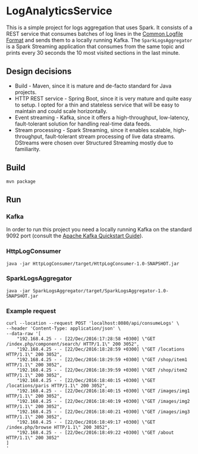 # LogAnalyticsService

This is a simple project for logs aggregation that uses Spark. It consists of a REST service that consumes batches of
log lines in the [Common Logfile Format](https://www.w3.org/Daemon/User/Config/Logging.html) and sends them to a locally
running Kafka. The `SparkLogsAggregator` is a Spark Streaming application that consumes from the same topic and prints
every 30 seconds the 10 most visited sections in the last minute.

## Design decisions

* Build - Maven, since it is mature and de-facto standard for Java projects.
* HTTP REST service - Spring Boot, since it is very mature and quite easy to setup. I opted for a thin and stateless
    service that will be easy to maintain and could scale horizontally.
* Event streaming - Kafka, since it offers a high-throughput, low-latency, fault-tolerant solution for handling
    real-time data feeds.
* Stream processing - Spark Streaming, since it enables scalable, high-throughput, fault-tolerant stream processing of
    live data streams. DStreams were chosen over Structured Streaming mostly due to familiarity.

## Build

`mvn package`

## Run

### Kafka
In order to run this project you need a locally running Kafka on the standard 9092 port (consult the
[Apache Kafka Quickstart Guide](https://kafka.apache.org/quickstart)).

### HttpLogConsumer

`java -jar HttpLogConsumer/target/HttpLogConsumer-1.0-SNAPSHOT.jar`

### SparkLogsAggregator

`java -jar SparkLogsAggregator/target/SparkLogsAggregator-1.0-SNAPSHOT.jar`

### Example request

```
curl --location --request POST 'localhost:8080/api/consumeLogs' \
--header 'Content-Type: application/json' \
--data-raw '[
    "192.168.4.25 - - [22/Dec/2016:17:28:58 +0300] \"GET /index.php/component/search/ HTTP/1.1\" 200 3052",
    "192.168.4.25 - - [22/Dec/2016:18:28:59 +0300] \"GET /locations HTTP/1.1\" 200 3052",
    "192.168.4.25 - - [22/Dec/2016:18:29:59 +0300] \"GET /shop/item1 HTTP/1.1\" 200 3052",
    "192.168.4.25 - - [22/Dec/2016:18:39:59 +0300] \"GET /shop/item2 HTTP/1.1\" 200 3052",
    "192.168.4.25 - - [22/Dec/2016:18:40:15 +0300] \"GET /locations/paris HTTP/1.1\" 200 3052",
    "192.168.4.25 - - [22/Dec/2016:18:40:15 +0300] \"GET /images/img1 HTTP/1.1\" 200 3052",
    "192.168.4.25 - - [22/Dec/2016:18:40:19 +0300] \"GET /images/img2 HTTP/1.1\" 200 3052",
    "192.168.4.25 - - [22/Dec/2016:18:40:21 +0300] \"GET /images/img3 HTTP/1.1\" 200 3052",
    "192.168.4.25 - - [22/Dec/2016:18:49:17 +0300] \"GET /index.php/browse HTTP/1.1\" 200 3052",
    "192.168.4.25 - - [22/Dec/2016:18:49:22 +0300] \"GET /about HTTP/1.1\" 200 3052"
]
'
```